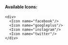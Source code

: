 #### Available Icons:

    <div>
      <Icon name="facebook"/>
      <Icon name="googleplus"/>
      <Icon name="instagram"/>
      <Icon name="twitter"/>
    </div>
